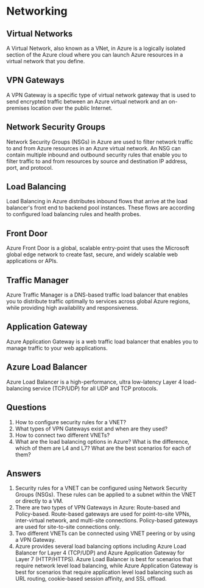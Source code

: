 # Networking

## Virtual Networks
A Virtual Network, also known as a VNet, in Azure is a logically isolated section of the Azure cloud where you can launch Azure resources in a virtual network that you define.

## VPN Gateways
A VPN Gateway is a specific type of virtual network gateway that is used to send encrypted traffic between an Azure virtual network and an on-premises location over the public Internet.

## Network Security Groups
Network Security Groups (NSGs) in Azure are used to filter network traffic to and from Azure resources in an Azure virtual network. An NSG can contain multiple inbound and outbound security rules that enable you to filter traffic to and from resources by source and destination IP address, port, and protocol.

## Load Balancing
Load Balancing in Azure distributes inbound flows that arrive at the load balancer's front end to backend pool instances. These flows are according to configured load balancing rules and health probes.

## Front Door
Azure Front Door is a global, scalable entry-point that uses the Microsoft global edge network to create fast, secure, and widely scalable web applications or APIs.

## Traffic Manager
Azure Traffic Manager is a DNS-based traffic load balancer that enables you to distribute traffic optimally to services across global Azure regions, while providing high availability and responsiveness.

## Application Gateway
Azure Application Gateway is a web traffic load balancer that enables you to manage traffic to your web applications.

## Azure Load Balancer
Azure Load Balancer is a high-performance, ultra low-latency Layer 4 load-balancing service (TCP/UDP) for all UDP and TCP protocols.

## Questions
1. How to configure security rules for a VNET?
2. What types of VPN Gateways exist and when are they used?
3. How to connect two different VNETs?
4. What are the load balancing options in Azure? What is the difference, which of them are L4 and L7? What are the best scenarios for each of them?

## Answers
1. Security rules for a VNET can be configured using Network Security Groups (NSGs). These rules can be applied to a subnet within the VNET or directly to a VM.
2. There are two types of VPN Gateways in Azure: Route-based and Policy-based. Route-based gateways are used for point-to-site VPNs, inter-virtual network, and multi-site connections. Policy-based gateways are used for site-to-site connections only.
3. Two different VNETs can be connected using VNET peering or by using a VPN Gateway.
4. Azure provides several load balancing options including Azure Load Balancer for Layer 4 (TCP/UDP) and Azure Application Gateway for Layer 7 (HTTP/HTTPS). Azure Load Balancer is best for scenarios that require network level load balancing, while Azure Application Gateway is best for scenarios that require application level load balancing such as URL routing, cookie-based session affinity, and SSL offload.